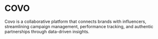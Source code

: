 # COVO
Covo is a collaborative platform that connects brands with influencers, streamlining campaign management, performance tracking, and authentic partnerships through data-driven insights.